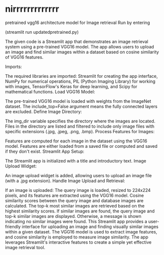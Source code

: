 # nirrrrrrrrrrrrr
pretrained vgg16 architecture model for Image retrieval
Run by entering 

(streamlit run updatedpretrained.py)


The given code is a Streamlit app that demonstrates an image retrieval system using a pre-trained VGG16 model. The app allows users to upload an image and find similar images within a dataset based on cosine similarity of VGG16 features.

Imports:

The required libraries are imported: Streamlit for creating the app interface, NumPy for numerical operations, PIL (Python Imaging Library) for working with images, TensorFlow's Keras for deep learning, and Scipy for mathematical functions.
Load VGG16 Model:

The pre-trained VGG16 model is loaded with weights from the ImageNet dataset. The include_top=False argument means the fully connected layers are excluded.
Define Image Directory:

The img_dir variable specifies the directory where the images are located.
Files in the directory are listed and filtered to include only image files with specific extensions (.jpg, .jpeg, .png, .bmp).
Process Features for Images:

Features are computed for each image in the dataset using the VGG16 model.
Features are either loaded from a saved file or computed and saved if they don't exist.
Streamlit App Setup:

The Streamlit app is initialized with a title and introductory text.
Image Upload Widget:

An image upload widget is added, allowing users to upload an image file (with a .jpg extension).
Handle Image Upload and Retrieval:

If an image is uploaded:
The query image is loaded, resized to 224x224 pixels, and its features are extracted using the VGG16 model.
Cosine similarity scores between the query image and database images are calculated.
The top-k most similar images are retrieved based on the highest similarity scores.
If similar images are found, the query image and top-k similar images are displayed. Otherwise, a message is shown indicating no similar images were found.
This Streamlit app provides a user-friendly interface for uploading an image and finding visually similar images within a given dataset. The VGG16 model is used to extract image features, and cosine similarity is employed to measure image similarity. The app leverages Streamlit's interactive features to create a simple yet effective image retrieval tool.
